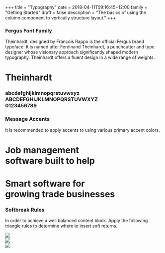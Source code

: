 +++
title = "Typography"
date = 2018-04-11T09:16:45+12:00
family = "Getting Started"
draft = false
description = "The basics of using the column component to vertically structure layout."
+++

### Fergus Font Family

Theinhardt, designed by François Rappo is the official Fergus brand typeface. It is named after Ferdinand Theinhardt, a punchcutter and type designer whose visionary approach significantly shaped modern typography. Theinhardt offers a fluent design in a wide range of weights.

<div>
  <h1 class="font -gap-3">
    Theinhardt
  </h1>
  <h3 class="font margin-bottom:6">
    abcdefghijklmnopqrstuvwxyz<br />
    ABCDEFGHIJKLMNOPQRSTUVWXYZ<br />
    0123456789
  </h3>
</div>

### Message Accents

It is recommended to apply accents to using various primary accent colors.

<div class="l-band u-pad-y-8 u-align-center">
  <h1 class="font -h3 -h1-md -height-0">
    Job management<br />software built to <span class="font -rule u-color-brand">help</span>
  </h1>
</div>

<div class="l-band -black u-pad-y-8 u-align-center">
  <h1 class="font -h3 -h1-md -height-0 u-color-white">
    Smart software for <br />growing trade <span class="font -rule u-color-accent">businesses</span>
  </h1>
</div>

### Softbreak Rules

In order to achieve a well balanced content block. Apply the following triangle rules to determine where to insert soft returns.

<article class="card margin-bottom:u2">
  <div class="card/content">
    <div class="row">
      <div class="item -span-sm-8 -span-md-7">
        <img src="/assets/images/docs/brand-guideline/softbreak-left.png" class="s-image" />
      </div>
    </div>
  </div>
</article>

<article class="card margin-bottom:u2">
  <div class="card/content">
    <div class="row -center">
      <div class="item -span-sm-8 -span-md-7">
        <img src="/assets/images/docs/brand-guideline/softbreak-center.png" class="s-image" />
      </div>
    </div>
  </div>
</article>

<article class="card margin-bottom:u2">
  <div class="card/content">
    <div class="row -right">
      <div class="item -span-sm-8 -span-md-7">
        <img src="/assets/images/docs/brand-guideline/softbreak-right.png" class="s-image" />
      </div>
    </div>
  </div>
</article>
